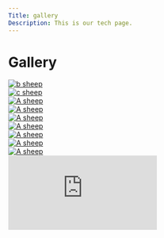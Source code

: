 ```yaml
---
Title: gallery
Description: This is our tech page.
---
```


Gallery
==========================

 <div class="gallery">



<div class="mybox">
<a href="%assets_url%/img/gallery/ben-den-engelsen-KXNvs9puOTA-unsplash.jpg" target="_blank">
<picture>
         <source media="(min-width: 669px)" srcset="%base_url%/image/gallery/ben-den-engelsen-KXNvs9puOTA-unsplash.jpg?w=300&h=300&crop-to-fit&q=50">
         <source media="(max-width: 668px)" srcset="%base_url%/image/gallery/ben-den-engelsen-KXNvs9puOTA-unsplash.jpg?w=500&h=500&crop-to-fit&q=50">
    <img class="myimg" src="%base_url%/image/gallery/ben-den-engelsen-KXNvs9puOTA-unsplash.jpg?" alt="b sheep">
</picture>
</a>
</div>
<div class="mybox">
<a href="%assets_url%/img/gallery/lo-bast-oLPLCXJfI3o-unsplash.jpg" target="_blank">
<picture>
         <source media="(min-width: 669px)" srcset="%base_url%/image/gallery/lo-bast-oLPLCXJfI3o-unsplash.jpg?w=300&h=300&crop-to-fit&q=50">
         <source media="(max-width: 668px)" srcset="%base_url%/image/gallery/lo-bast-oLPLCXJfI3o-unsplash.jpg?w=500&h=500&crop-to-fit&q=50">
    <img class="myimg" src="%base_url%/image/gallery/lo-bast-oLPLCXJfI3o-unsplash.jpg" alt="c sheep">
</picture>
</a>
</div>
<div class="mybox">
<a href="%assets_url%/img/gallery/neom-9633dHhioC8-unsplash.jpg" target="_blank">
<picture>
         <source media="(min-width: 669px)" srcset="%base_url%/image/gallery/neom-9633dHhioC8-unsplash.jpg?w=300&h=300&crop-to-fit&q=50">
         <source media="(max-width: 668px)" srcset="%base_url%/image/gallery/neom-9633dHhioC8-unsplash.jpg?w=500&h=500&crop-to-fit&q=50">
    <img class="myimg" src="%base_url%/image/gallery/neom-9633dHhioC8-unsplash.jpg" alt="A sheep">
</picture>
</a>
</div>
<div class="mybox">
<a href="%assets_url%/img/gallery/neom-aWHKsYkbCi8-unsplash.jpg" target="_blank">
<picture>
         <source media="(min-width: 669px)" srcset="%base_url%/image/gallery/neom-aWHKsYkbCi8-unsplash.jpg?w=300&h=300&crop-to-fit&q=50">
         <source media="(max-width: 668px)" srcset="%base_url%/image/gallery/neom-aWHKsYkbCi8-unsplash.jpg?w=500&h=500&crop-to-fit&q=50">
    <img class="myimg" src="%base_url%/image/gallery/neom-aWHKsYkbCi8-unsplash.jpg" alt="A sheep">
</picture>
</a>
</div>
<div class="mybox">
<a href="%assets_url%/img/gallery/neom-n70vrh_E0Ss-unsplash.jpg" target="_blank">
<picture>
         <source media="(min-width: 669px)" srcset="%base_url%/image/gallery/neom-n70vrh_E0Ss-unsplash.jpg?w=300&h=300&crop-to-fit&q=50">
         <source media="(max-width: 668px)" srcset="%base_url%/image/gallery/neom-n70vrh_E0Ss-unsplash.jpg?w=500&h=500&crop-to-fit">
    <img class="myimg" src="%base_url%/image/gallery/neom-n70vrh_E0Ss-unsplash.jpg" alt="A sheep">
</picture>
</a>
</div>
<div class="mybox">


<a href="%assets_url%/img/gallery/neom-Nnh4gV8TwlY-unsplash.jpg" target="_blank">
<picture>
         <source media="(min-width: 669px)" srcset="%base_url%/image/gallery/neom-Nnh4gV8TwlY-unsplash.jpg?w=300&h=300&crop-to-fit&q=50">
         <source media="(max-width: 668px)" srcset="%base_url%/image/gallery/neom-Nnh4gV8TwlY-unsplash.jpg?w=500&h=500&crop-to-fit">
    <img class="myimg" src="%base_url%/image/gallery/neom-Nnh4gV8TwlY-unsplash.jpg" alt="A sheep">
</picture>
</a>
</div>
<div class="mybox">
<a href="%assets_url%/img/gallery/neom-qqwX49ov8UY-unsplash.jpg" target="_blank">
<picture>
         <source media="(min-width: 669px)" srcset="%base_url%/image/gallery/neom-qqwX49ov8UY-unsplash.jpg?w=300&h=300&crop-to-fit">
         <source media="(max-width: 668px)" srcset="%base_url%/image/gallery/neom-qqwX49ov8UY-unsplash.jpg?w=500&h=500&crop-to-fit">
        <img class="myimg" src="%base_url%/image/gallery/neom-qqwX49ov8UY-unsplash.jpg" alt="A sheep">
</picture>
</a>
</div>
<div class="mybox">
<a href="%assets_url%/img/gallery/okeykat-cnn1aAF4oW8-unsplash.jpg" target="_blank">
<picture>
         <source media="(min-width: 669px)" srcset="%base_url%/image/gallery/okeykat-cnn1aAF4oW8-unsplash.jpg?w=300&h=300&crop-to-fit">
         <source media="(max-width: 668px)" srcset="%base_url%/image/gallery/okeykat-cnn1aAF4oW8-unsplash.jpg?w=500&h=500&crop-to-fit">
    <img class="myimg" src="%base_url%/image/gallery/okeykat-cnn1aAF4oW8-unsplash.jpg" alt="A sheep">
</picture>
</a>
</div>
<div class="mybox">
<a href="%assets_url%/img/gallery/vladislav-nahorny-xPLPJrjX2dQ-unsplash.jpg" target="_blank">
<picture>
         <source media="(min-width: 669px)" srcset="%base_url%/image/gallery/vladislav-nahorny-xPLPJrjX2dQ-unsplash.jpg?w=300&h=300&crop-to-fit">
         <source media="(max-width: 668px)" srcset="%base_url%/image/gallery/vladislav-nahorny-xPLPJrjX2dQ-unsplash.jpg?w=500&h=500&crop-to-fit">
    <img class="myimg" src="%base_url%/image/gallery/vladislav-nahorny-xPLPJrjX2dQ-unsplash.jpg" alt="A sheep">
</picture>
</a>
</div>

</div>

<div class="embed-container">
    <iframe src="https://www.youtube.com/embed/gCwjLPBqpa0" frameborder="0" allowfullscreen title="myvideo"></iframe>
</div>